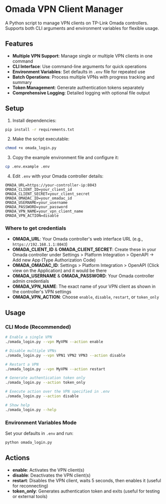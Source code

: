 # Omada VPN Client Manager

A Python script to manage VPN clients on TP-Link Omada controllers. Supports both CLI arguments and environment variables for flexible usage.

## Features

- **Multiple VPN Support**: Manage single or multiple VPN clients in one command
- **CLI Interface**: Use command-line arguments for quick operations
- **Environment Variables**: Set defaults in `.env` file for repeated use
- **Batch Operations**: Process multiple VPNs with progress tracking and summary
- **Token Management**: Generate authentication tokens separately
- **Comprehensive Logging**: Detailed logging with optional file output

## Setup

1. Install dependencies:

```bash
pip install -r requirements.txt
```

2. Make the script executable:

```bash
chmod +x omada_login.py
```

3. Copy the example environment file and configure it:

```bash
cp .env.example .env
```

4. Edit `.env` with your Omada controller details:

```env
OMADA_URL=https://your-controller-ip:8043
OMADA_CLIENT_ID=your_client_id
OMADA_CLIENT_SECRET=your_client_secret
OMADA_OMADAC_ID=your_omadac_id
OMADA_USERNAME=your_username
OMADA_PASSWORD=your_password
OMADA_VPN_NAME=your_vpn_client_name
OMADA_VPN_ACTION=disable
```

### Where to get credentials

- **OMADA_URL**: Your Omada controller's web interface URL (e.g., `https://192.168.1.1:8043`)
- **OMADA_CLIENT_ID** & **OMADA_CLIENT_SECRET**: Create these in your Omada controller under Settings > Platform Integration > OpenAPI -> Add new App (Type Authorization Code)
- **OMADA_OMADAC_ID**: Settings > Platform Integration > OpenAPI (Click view on the Application) and it would be there
- **OMADA_USERNAME** & **OMADA_PASSWORD**: Your Omada controller admin credentials
- **OMADA_VPN_NAME**: The exact name of your VPN client as shown in the controller's VPN settings
- **OMADA_VPN_ACTION**: Choose `enable`, `disable`, `restart`, or `token_only`

## Usage

### CLI Mode (Recommended)

```bash
# Enable a single VPN
./omada_login.py --vpn MyVPN --action enable

# Disable multiple VPNs
./omada_login.py --vpn VPN1 VPN2 VPN3 --action disable

# Restart a VPN
./omada_login.py --vpn MyVPN --action restart

# Generate authentication token only
./omada_login.py --action token_only

# Execute action over the VPN specified in .env
./omada_login.py --action disable

# Show help
./omada_login.py --help
```

### Environment Variables Mode

Set your defaults in `.env` and run:

```bash
python omada_login.py
```

## Actions

- **enable**: Activates the VPN client(s)
- **disable**: Deactivates the VPN client(s)
- **restart**: Disables the VPN client, waits 5 seconds, then enables it (useful for reconnecting)
- **token_only**: Generates authentication token and exits (useful for testing or external tools)
